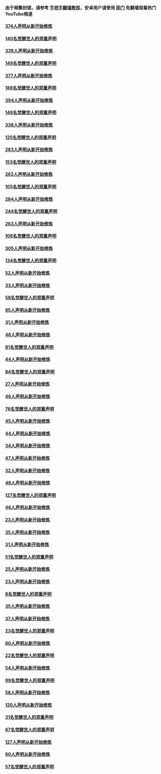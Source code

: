 #### 由于频繁封锁，请参考 [手把手翻墙教程](https://github.com/gfw-breaker/guides/wiki/)，安卓用户请使用 [网门](https://github.com/gfw-breaker/nogfw/blob/master/dl.md?t=05240901) 免翻墙观看热门YouTube频道 

#### [374人声明从新开始修炼](../pages/91/425811.md?t=05240901) 

#### [140名觉醒世人的郑重声明](../pages/91/425810.md?t=05240901) 

#### [339人声明从新开始修炼](../pages/91/425690.md?t=05240901) 

#### [149名觉醒世人的郑重声明](../pages/91/425689.md?t=05240901) 

#### [377人声明从新开始修炼](../pages/91/424867.md?t=05240901) 

#### [188名觉醒世人的郑重声明](../pages/91/424866.md?t=05240901) 

#### [394人声明从新开始修炼](../pages/91/423914.md?t=05240901) 

#### [148名觉醒世人的郑重声明](../pages/91/423913.md?t=05240901) 

#### [338人声明从新开始修炼](../pages/91/423540.md?t=05240901) 

#### [125名觉醒世人的郑重声明](../pages/91/423539.md?t=05240901) 

#### [283人声明从新开始修炼](../pages/91/423296.md?t=05240901) 

#### [153名觉醒世人的郑重声明](../pages/91/423295.md?t=05240901) 

#### [262人声明从新开始修炼](../pages/91/423004.md?t=05240901) 

#### [105名觉醒世人的郑重声明](../pages/91/423003.md?t=05240901) 

#### [284人声明从新开始修炼](../pages/91/422707.md?t=05240901) 

#### [244名觉醒世人的郑重声明](../pages/91/422706.md?t=05240901) 

#### [263人声明从新开始修炼](../pages/91/422553.md?t=05240901) 

#### [106名觉醒世人的郑重声明](../pages/91/422552.md?t=05240901) 

#### [305人声明从新开始修炼](../pages/91/422153.md?t=05240901) 

#### [134名觉醒世人的郑重声明](../pages/91/422152.md?t=05240901) 

#### [52人声明从新开始修炼](../pages/91/421846.md?t=05240901) 

#### [33人声明从新开始修炼](../pages/91/421804.md?t=05240901) 

#### [58名觉醒世人的郑重声明](../pages/91/421845.md?t=05240901) 

#### [85人声明从新开始修炼](../pages/91/421769.md?t=05240901) 

#### [31人声明从新开始修炼](../pages/91/421763.md?t=05240901) 

#### [48人声明从新开始修炼](../pages/91/421605.md?t=05240901) 

#### [81名觉醒世人的郑重声明](../pages/91/421656.md?t=05240901) 

#### [44人声明从新开始修炼](../pages/91/421544.md?t=05240901) 

#### [84名觉醒世人的郑重声明](../pages/91/421543.md?t=05240901) 

#### [27人声明从新开始修炼](../pages/91/421465.md?t=05240901) 

#### [46人声明从新开始修炼](../pages/91/421454.md?t=05240901) 

#### [76名觉醒世人的郑重声明](../pages/91/421453.md?t=05240901) 

#### [45人声明从新开始修炼](../pages/91/421452.md?t=05240901) 

#### [44人声明从新开始修炼](../pages/91/421422.md?t=05240901) 

#### [34人声明从新开始修炼](../pages/91/421322.md?t=05240901) 

#### [47人声明从新开始修炼](../pages/91/421264.md?t=05240901) 

#### [32人声明从新开始修炼](../pages/91/421225.md?t=05240901) 

#### [48人声明从新开始修炼](../pages/91/421202.md?t=05240901) 

#### [127名觉醒世人的郑重声明](../pages/91/421224.md?t=05240901) 

#### [46人声明从新开始修炼](../pages/91/421203.md?t=05240901) 

#### [23人声明从新开始修炼](../pages/91/421138.md?t=05240901) 

#### [35人声明从新开始修炼](../pages/91/421122.md?t=05240901) 

#### [31人声明从新开始修炼](../pages/91/421081.md?t=05240901) 

#### [51名觉醒世人的郑重声明](../pages/91/421080.md?t=05240901) 

#### [25人声明从新开始修炼](../pages/91/421020.md?t=05240901) 

#### [23人声明从新开始修炼](../pages/91/420884.md?t=05240901) 

#### [8名觉醒世人的郑重声明](../pages/91/420883.md?t=05240901) 

#### [35人声明从新开始修炼](../pages/91/420809.md?t=05240901) 

#### [37人声明从新开始修炼](../pages/91/420766.md?t=05240901) 

#### [23名觉醒世人的郑重声明](../pages/91/420765.md?t=05240901) 

#### [60人声明从新开始修炼](../pages/91/420727.md?t=05240901) 

#### [22名觉醒世人的郑重声明](../pages/91/420726.md?t=05240901) 

#### [54人声明从新开始修炼](../pages/91/420529.md?t=05240901) 

#### [99名觉醒世人的郑重声明](../pages/91/420528.md?t=05240901) 

#### [58人声明从新开始修炼](../pages/91/420198.md?t=05240901) 

#### [120人声明从新开始修炼](../pages/91/420141.md?t=05240901) 

#### [31名觉醒世人的郑重声明](../pages/91/420197.md?t=05240901) 

#### [67名觉醒世人的郑重声明](../pages/91/420140.md?t=05240901) 

#### [127人声明从新开始修炼](../pages/91/420082.md?t=05240901) 

#### [60人声明从新开始修炼](../pages/91/420081.md?t=05240901) 

#### [57名觉醒世人的郑重声明](../pages/91/420080.md?t=05240901) 

